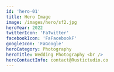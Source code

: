 ```yaml
---
id: 'hero-01'
title: Hero Image
image: /images/hero/sf2.jpg
heroYear: 2022
twitterIcon: 'FaTwitter'
facebookIcon: 'FaFacebookF'
googleIcon: 'FaGoogle'
heroCategory: Photography
heroTitle: Wedding Photography <br />
heroContactInfo: contact@Rustictudio.co
---
```

